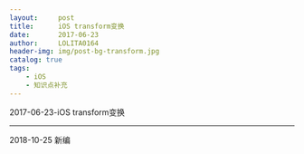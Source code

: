 ```yaml
---
layout:     post
title:      iOS transform变换
date:       2017-06-23
author:     LOLITA0164
header-img: img/post-bg-transform.jpg
catalog: true
tags:
    - iOS
    - 知识点补充
---
```


2017-06-23-iOS transform变换

---

2018-10-25 新编





